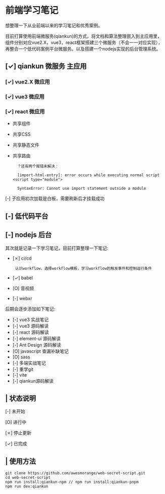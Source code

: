 # 前端学习笔记
想整理一下从业前端以来的学习笔记和优秀案例。

目前打算使用前端微服务(qiankun)的方式，将文档和算法整理嵌入到主应用里，组件分别对应vue2.X，vue3，react框架搭建三个微服务（不会一一对应实现），再整合一个低代码案例平台微服务。以及搭建一个nodejs实现的后台管理系统。

## [&check;] qiankun 微服务 主应用

### [&check;] vue2.X 微应用

### [&check;] vue3 微应用

### [&check;] react 微应用
+ 共享组件
+ 共享CSS
+ 共享静态文件
+ 共享路由

        ？还有两个报错未解决：

        [import-html-entry]: error occurs while executing normal script <script type="module">

        SyntaxError: Cannot use import statement outside a module

[-] 子应用初次加载是白板，需要刷新后才挂载成功

## [-] 低代码平台
## [-] nodejs 后台

其次就是记录一下学习笔记，目前打算整理一下笔记:
-  [&cross;] ci/cd

        认识workflow，选择workflow模板，学习workflow的触发事件和控制运行条件
-  [&check;] babel
-  [O] 音视频
-  [-] webxr

后期会逐步添加如下笔记:
-  [-] vue3 实战笔记
-  [-] vue3 源码解读
-  [-] react 源码解读
-  [-] element-ui 源码解读
-  [-] Ant Design 源码解读
-  [O] javascript 查漏补缺笔记
-  [O] sass
-  [-] 多端实战笔记
-  [-] 重学git
-  [-] vite
-  [-] qiankun源码解读


## | 状态说明

 [-] 未开始

 [O] 进行中

 [&cross;] 停止更新

 [&check;] 已完成

## | 使用方法
```
git clone https://github.com/awesmorange/web-secret-script.git
cd web-secret-script
npm run install:qiankun-npm // npm run install:qiankun-pnpm
npm run dev:qiankun
```